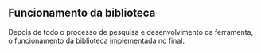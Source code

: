 ## Funcionamento da biblioteca
Depois de todo o processo de pesquisa e desenvolvimento da ferramenta, o funcionamento da biblioteca implementada no final. 